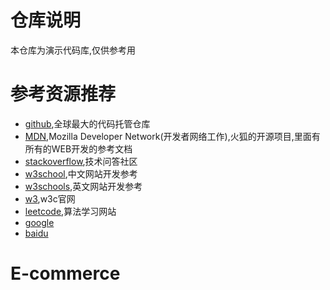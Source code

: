 # 仓库说明
本仓库为演示代码库,仅供参考用

# 参考资源推荐
- [github](https://github.com/),全球最大的代码托管仓库
- [MDN](https://developer.mozilla.org/zh-CN/),Mozilla Developer Network(开发者网络工作),火狐的开源项目,里面有所有的WEB开发的参考文档
- [stackoverflow](https://stackoverflow.com/),技术问答社区
- [w3school](http://www.w3school.com.cn/),中文网站开发参考
- [w3schools](https://www.w3schools.com/),英文网站开发参考
- [w3](https://www.w3.org/),w3c官网
- [leetcode](https://leetcode.com/problemset/algorithms),算法学习网站
- [google](https://www.google.com/)
- [baidu](https://www.baidu.com/)

# E-commerce
